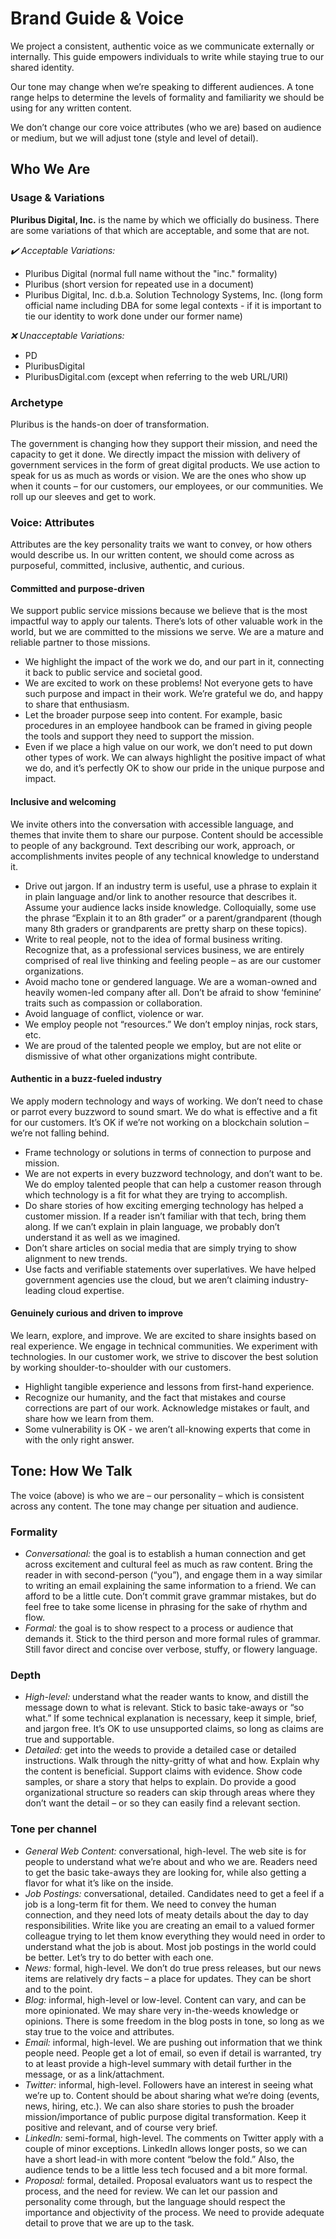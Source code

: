 # Brand Guide & Voice

We project a consistent, authentic voice as we communicate externally or internally. This guide empowers individuals to write while staying true to our shared identity.

Our tone may change when we’re speaking to different audiences. A tone range helps to determine the levels of formality and familiarity we should be using for any written content. 

We don’t change our core voice attributes (who we are) based on audience or medium, but we will adjust tone (style and level of detail).

## Who We Are

### Usage & Variations

**Pluribus Digital, Inc.** is the name by which we officially do business. There are some variations of that which are acceptable, and some that are not.

_:heavy_check_mark: Acceptable Variations:_

* Pluribus Digital (normal full name without the "inc." formality)
* Pluribus (short version for repeated use in a document)
* Pluribus Digital, Inc. d.b.a. Solution Technology Systems, Inc. (long form official name including DBA for some legal contexts - if it is important to tie our identity to work done under our former name)

_:x: Unacceptable Variations:_

* PD
* PluribusDigital
* PluribusDigital.com (except when referring to the web URL/URI)

### Archetype

Pluribus is the hands-on doer of transformation.

The government is changing how they support their mission, and need the capacity to get it done. We directly impact the mission with delivery of government services in the form of great digital products. We use action to speak for us as much as words or vision. We are the ones who show up when it counts – for our customers, our employees, or our communities. We roll up our sleeves and get to work.

### Voice: Attributes

Attributes are the key personality traits we want to convey, or how others would describe us. In our written content, we should come across as purposeful, committed, inclusive, authentic, and curious. 

#### Committed and purpose-driven

We support public service missions because we believe that is the most impactful way to apply our talents. There’s lots of other valuable work in the world, but we are committed to the missions we serve. We are a mature and reliable partner to those missions. 

* We highlight the impact of the work we do, and our part in it, connecting it back to public service and societal good.
* We are excited to work on these problems! Not everyone gets to have such purpose and impact in their work. We’re grateful we do, and happy to share that enthusiasm.
* Let the broader purpose seep into content. For example, basic procedures in an employee handbook can be framed in giving people the tools and support they need to support the mission.
* Even if we place a high value on our work, we don’t need to put down other types of work. We can always highlight the positive impact of what we do, and it’s perfectly OK to show our pride in the unique purpose and impact.

#### Inclusive and welcoming

We invite others into the conversation with accessible language, and themes that invite them to share our purpose. Content should be accessible to people of any background. Text describing our work, approach, or accomplishments invites people of any technical knowledge to understand it.

* Drive out jargon. If an industry term is useful, use a phrase to explain it in plain language and/or link to another resource that describes it. Assume your audience lacks inside knowledge. Colloquially, some use the phrase “Explain it to an 8th grader” or a parent/grandparent (though many 8th graders or grandparents are pretty sharp on these topics).
* Write to real people, not to the idea of formal business writing. Recognize that, as a professional services business, we are entirely comprised of real live thinking and feeling people – as are our customer organizations. 
* Avoid macho tone or gendered language. We are a woman-owned and heavily women-led company after all. Don’t be afraid to show ‘feminine’ traits such as compassion or collaboration.
* Avoid language of conflict, violence or war. 
* We employ people not “resources.” We don’t employ ninjas, rock stars, etc.
* We are proud of the talented people we employ, but are not elite or dismissive of what other organizations might contribute.

#### Authentic in a buzz-fueled industry

We apply modern technology and ways of working. We don’t need to chase or parrot every buzzword to sound smart. We do what is effective and a fit for our customers. It’s OK if we’re not working on a blockchain solution – we’re not falling behind.

* Frame technology or solutions in terms of connection to purpose and mission.
* We are not experts in every buzzword technology, and don’t want to be. We do employ talented people that can help a customer reason through which technology is a fit for what they are trying to accomplish.
* Do share stories of how exciting emerging technology has helped a customer mission. If a reader isn’t familiar with that tech, bring them along. If we can’t explain in plain language, we probably don’t understand it as well as we imagined.
* Don’t share articles on social media that are simply trying to show alignment to new trends.
* Use facts and verifiable statements over superlatives. We have helped government agencies use the cloud, but we aren’t claiming industry-leading cloud expertise. 

#### Genuinely curious and driven to improve

We learn, explore, and improve. We are excited to share insights based on real experience. We engage in technical communities. We experiment with technologies. In our customer work, we strive to discover the best solution by working shoulder-to-shoulder with our customers.

* Highlight tangible experience and lessons from first-hand experience.
* Recognize our humanity, and the fact that mistakes and course corrections are part of our work. Acknowledge mistakes or fault, and share how we learn from them. 
* Some vulnerability is OK - we aren’t all-knowing experts that come in with the only right answer.

## Tone: How We Talk

The voice (above) is who we are – our personality – which is consistent across any content. The tone may change per situation and audience.

### Formality

* _Conversational:_ the goal is to establish a human connection and get across excitement and cultural feel as much as raw content. Bring the reader in with second-person (“you”), and engage them in a way similar to writing an email explaining the same information to a friend. We can afford to be a little cute. Don’t commit grave grammar mistakes, but do feel free to take some license in phrasing for the sake of rhythm and flow.
* _Formal:_ the goal is to show respect to a process or audience that demands it. Stick to the third person and more formal rules of grammar. Still favor direct and concise over verbose, stuffy, or flowery language.

### Depth

* _High-level:_ understand what the reader wants to know, and distill the message down to what is relevant. Stick to basic take-aways or “so what.” If some technical explanation is necessary, keep it simple, brief, and jargon free. It’s OK to use unsupported claims, so long as claims are true and supportable.
* _Detailed:_ get into the weeds to provide a detailed case or detailed instructions. Walk through the nitty-gritty of what and how. Explain why the content is beneficial. Support claims with evidence. Show code samples, or share a story that helps to explain. Do provide a good organizational structure so readers can skip through areas where they don’t want the detail – or so they can easily find a relevant section. 

### Tone per channel

* _General Web Content:_ conversational, high-level. The web site is for people to understand what we’re about and who we are. Readers need to get the basic take-aways they are looking for, while also getting a flavor for what it’s like on the inside.
* _Job Postings:_ conversational, detailed. Candidates need to get a feel if a job is a long-term fit for them. We need to convey the human connection, and they need lots of meaty details about the day to day responsibilities. Write like you are creating an email to a valued former colleague trying to let them know everything they would need in order to understand what the job is about. Most job postings in the world could be better. Let’s try to do better with each one.
* _News:_ formal, high-level. We don’t do true press releases, but our news items are relatively dry facts – a place for updates. They can be short and to the point.
* _Blog:_ informal, high-level or low-level. Content can vary, and can be more opinionated. We may share very in-the-weeds knowledge or opinions. There is some freedom in the blog posts in tone, so long as we stay true to the voice and attributes.
* _Email:_ informal, high-level. We are pushing out information that we think people need. People get a lot of email, so even if detail is warranted, try to at least provide a high-level summary with detail further in the message, or as a link/attachment.
* _Twitter:_ informal, high-level. Followers have an interest in seeing what we’re up to. Content should be about sharing what we’re doing (events, news, hiring, etc.). We can also share stories to push the broader mission/importance of public purpose digital transformation. Keep it positive and relevant, and of course very brief.
* _LinkedIn:_ semi-formal, high-level. The comments on Twitter apply with a couple of minor exceptions. LinkedIn allows longer posts, so we can have a short lead-in with more content “below the fold.” Also, the audience tends to be a little less tech focused and a bit more formal. 
* _Proposal:_ formal, detailed. Proposal evaluators want us to respect the process, and the need for review. We can let our passion and personality come through, but the language should respect the importance and objectivity of the process. We need to provide adequate detail to prove that we are up to the task.
